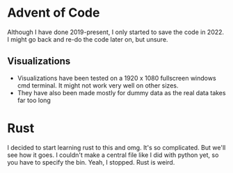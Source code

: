 # Advent of Code

Although I have done 2019-present, I only started to save the code in 2022. I might go back and re-do the code later on, but unsure.

## Visualizations
 - Visualizations have been tested on a 1920 x 1080 fullscreen windows cmd terminal. It might not work very well on other sizes.
 - They have also been made mostly for dummy data as the real data takes far too long

# Rust
I decided to start learning rust to this and omg. It's so complicated. But we'll see how it goes.
I couldn't make a central file like I did with python yet, so you have to specify the bin.
Yeah, I stopped. Rust is weird.